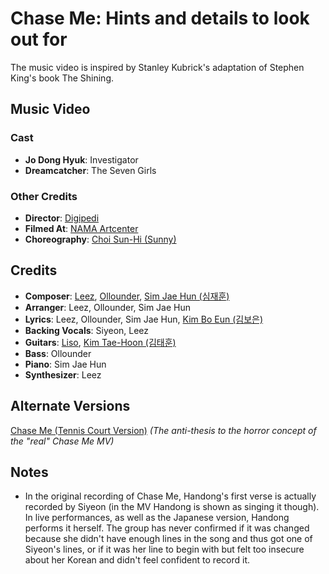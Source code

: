 # Chase Me: Hints and details to look out for

The music video is inspired by Stanley Kubrick's adaptation of Stephen King's book The Shining.

## Music Video

### Cast

* **Jo Dong Hyuk**: Investigator
* **Dreamcatcher**: The Seven Girls

### Other Credits

* **Director**: [Digipedi](https://www.imdb.com/name/nm10996650/)
* **Filmed At**: [NAMA Artcenter](http://thensncompany.com/?page_id=1589)
* **Choreography**: [Choi Sun-Hi (Sunny)](https://www.instagram.com/switch_sunnyc/)

## Credits

* **Composer**: [Leez](https://www.discogs.com/artist/6450670-Leez-2), [Ollounder](https://www.discogs.com/artist/6450665-Ollounder), [Sim Jae Hun (심재훈)](https://www.discogs.com/artist/4932011-%EC%8B%AC%EC%9E%AC%ED%9B%88)
* **Arranger**: Leez, Ollounder, Sim Jae Hun
* **Lyrics**: Leez, Ollounder, Sim Jae Hun, [Kim Bo Eun (김보은)](https://www.discogs.com/artist/6450685-%EA%B9%80%EB%B3%B4%EC%9D%80)
* **Backing Vocals**: Siyeon, Leez
* **Guitars**: [Liso](https://www.discogs.com/artist/6451203-Liso-4), [Kim Tae-Hoon (김태훈)](https://www.discogs.com/artist/6450661-%EA%B9%80%ED%83%9C%ED%9B%88)
* **Bass**: Ollounder
* **Piano**: Sim Jae Hun
* **Synthesizer**: Leez

## Alternate Versions

[Chase Me (Tennis Court Version)](https://www.youtube.com/watch?v=nJqrNgcKfjI) *(The anti-thesis to the horror concept of the "real" Chase Me MV)*

## Notes

* In the original recording of Chase Me, Handong's first verse is actually recorded by Siyeon (in the MV Handong is shown as singing it though).
  In live performances, as well as the Japanese version, Handong performs it herself. The group has never confirmed if it was changed
  because she didn't have enough lines in the song and thus got one of Siyeon's lines, or if it was her line to begin with but felt too insecure about
  her Korean and didn't feel confident to record it.
